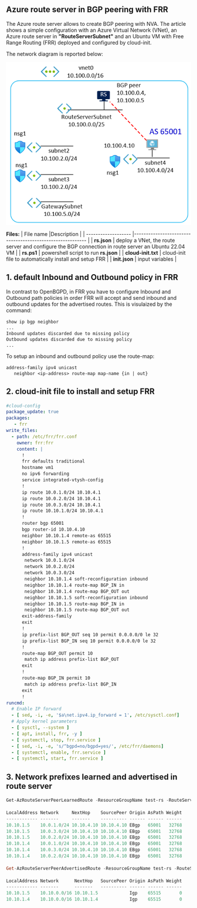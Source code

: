 <properties
pageTitle= 'Azure route server in BGP peering with FRR'
description= "Azure route server in BGP peering with FRR"
documentationcenter: na
services=""
documentationCenter="na"
authors="fabferri"
manager=""
editor=""/>

<tags
   ms.service="configuration-Example-Azure"
   ms.devlang="na"
   ms.topic="article"
   ms.tgt_pltfrm="na"
   ms.workload="na"
   ms.date="29/03/2021"
   ms.author="fabferri" />

## Azure route server in BGP peering with FRR

The Azure route server allows to create BGP peering with NVA.
The article shows a simple configuration with an Azure Virtual Network (VNet), an Azure route server in  **"RouteServerSubnet"** and an Ubuntu VM with Free Range Routing (FRR) deployed and configured by cloud-init. 


The network diagram is reported below:

[![1]][1]


**Files:**
| File name           |Description                                                |
| ------------------- |---------------------------------------------------------- |
| **rs.json**         | deploy a VNet, the route server and configure the BGP connection in route server an Ubuntu 22.04 VM |
| **rs.ps1**          | powershell script to run **rs.json**                      |
| **cloud-init.txt**  | cloud-init file to automatically install and setup FRR    |
| **init.json**       | input variables                                           |



## <a name="FRR"></a>1. default Inbound and Outbound policy in FRR 
In contrast to OpenBGPD, in FRR you have to configure Inbound and Outbound path policies in order FRR will accept and send inbound and outbound updates for the advertised routes. This is visulaized by the command:
<br>
```
show ip bgp neighbor
...
Inbound updates discarded due to missing policy
Outbound updates discarded due to missing policy
...
```

To setup an inbound and outbound policy use the route-map:
```
address-family ipv4 unicast
   neighbor <ip-address> route-map map-name {in | out}
```


## <a name="FRR"></a>2. cloud-init file to install and setup FRR

```yaml
#cloud-config
package_update: true
packages:
   - frr
write_files:
  - path: /etc/frr/frr.conf
    owner: frr:frr
    content: |
      !
      frr defaults traditional
      hostname vm1
      no ipv6 forwarding
      service integrated-vtysh-config
      !
      ip route 10.0.1.0/24 10.10.4.1
      ip route 10.0.2.0/24 10.10.4.1
      ip route 10.0.3.0/24 10.10.4.1
      ip route 10.10.1.0/24 10.10.4.1
      !
      router bgp 65001
      bgp router-id 10.10.4.10
      neighbor 10.10.1.4 remote-as 65515
      neighbor 10.10.1.5 remote-as 65515
      !
      address-family ipv4 unicast
       network 10.0.1.0/24
       network 10.0.2.0/24
       network 10.0.3.0/24
       neighbor 10.10.1.4 soft-reconfiguration inbound
       neighbor 10.10.1.4 route-map BGP_IN in
       neighbor 10.10.1.4 route-map BGP_OUT out
       neighbor 10.10.1.5 soft-reconfiguration inbound
       neighbor 10.10.1.5 route-map BGP_IN in
       neighbor 10.10.1.5 route-map BGP_OUT out
      exit-address-family
      exit
      !
      ip prefix-list BGP_OUT seq 10 permit 0.0.0.0/0 le 32
      ip prefix-list BGP_IN seq 10 permit 0.0.0.0/0 le 32
      !
      route-map BGP_OUT permit 10
       match ip address prefix-list BGP_OUT
      exit
      !
      route-map BGP_IN permit 10
       match ip address prefix-list BGP_IN
      exit
      !
runcmd:
  # Enable IP forward
  - [ sed, -i, -e, '$a\net.ipv4.ip_forward = 1', /etc/sysctl.conf]
  # Apply kernel parameters
  - [ sysctl, --system ]
  - [ apt, install, frr, -y ]
  - [ systemctl, stop, frr.service ]
  - [ sed, -i, -e, 's/^bgpd=no/bgpd=yes/', /etc/frr/daemons]
  - [ systemctl, enable, frr.service ]
  - [ systemctl, start, frr.service ]
```

## <a name="FRR"></a>3. Network prefixes learned and advertised in route server
```powershell
Get-AzRouteServerPeerLearnedRoute -ResourceGroupName test-rs -RouteServerName test-srv1 -PeerName bgp-conn1 | ft

LocalAddress Network     NextHop    SourcePeer Origin AsPath Weight
------------ -------     -------    ---------- ------ ------ ------
10.10.1.5    10.0.1.0/24 10.10.4.10 10.10.4.10 EBgp   65001   32768
10.10.1.5    10.0.3.0/24 10.10.4.10 10.10.4.10 EBgp   65001   32768
10.10.1.5    10.0.2.0/24 10.10.4.10 10.10.4.10 EBgp   65001   32768
10.10.1.4    10.0.1.0/24 10.10.4.10 10.10.4.10 EBgp   65001   32768
10.10.1.4    10.0.3.0/24 10.10.4.10 10.10.4.10 EBgp   65001   32768
10.10.1.4    10.0.2.0/24 10.10.4.10 10.10.4.10 EBgp   65001   32768

Get-AzRouteServerPeerAdvertisedRoute -ResourceGroupName test-rs -RouteServerName test-srv1 -PeerName bgp-conn1 | ft

LocalAddress Network      NextHop   SourcePeer Origin AsPath Weight
------------ -------      -------   ---------- ------ ------ ------
10.10.1.5    10.10.0.0/16 10.10.1.5            Igp    65515       0
10.10.1.4    10.10.0.0/16 10.10.1.4            Igp    65515       0
```




<!--Image References-->

[1]: ./media/network-diagram.png "network diagram"

<!--Link References-->


